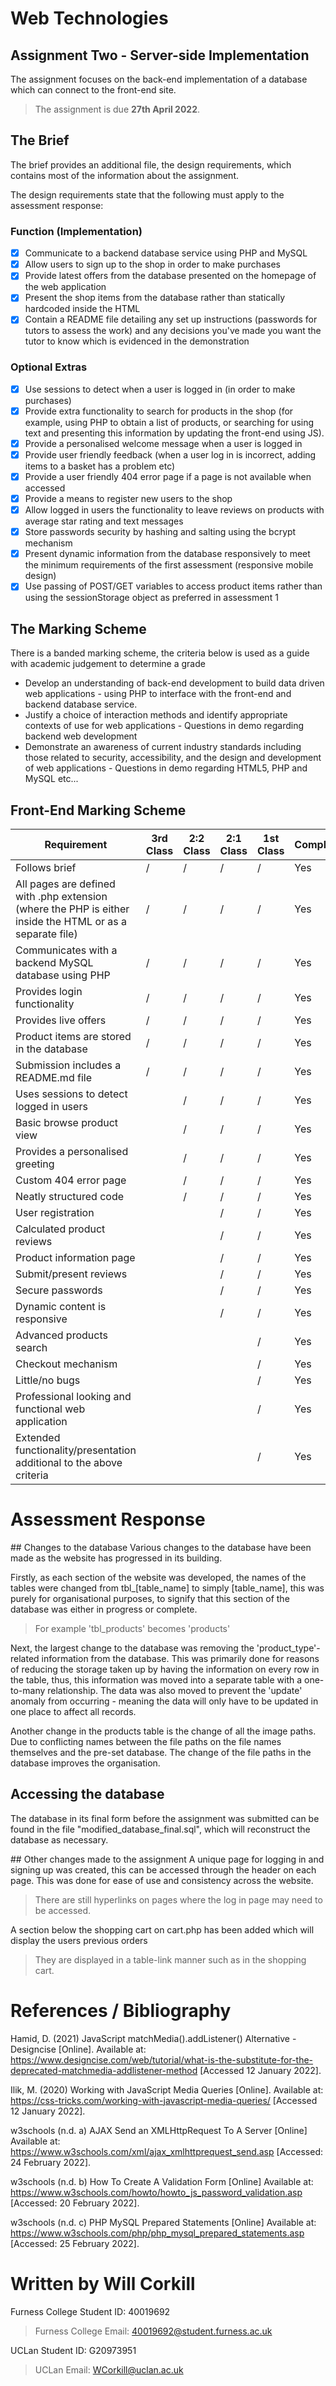 # Web Technologies
## Assignment Two - Server-side Implementation
The assignment focuses on the back-end implementation of a database which can connect to the front-end site.

>The assignment is due **27th April 2022**. 
## The Brief
The brief provides an additional file, the design requirements, which contains most of the information about the assignment.

The design requirements state that the following must apply to the assessment response:

### Function (Implementation)

 - [x] Communicate to a backend database service using PHP and MySQL
 - [x] Allow users to sign up to the shop in order to make purchases
 - [x] Provide latest offers from the database presented on the homepage of the web application
 - [x] Present the shop items from the database rather than statically hardcoded inside the HTML
 - [x] Contain a README file detailing any set up instructions (passwords for tutors to assess the work) and any decisions you've made you want the tutor to know which is evidenced in the demonstration

### Optional Extras

 - [x] Use sessions to detect when a user is logged in (in order to make purchases)
 - [x] Provide extra functionality to search for products in the shop (for example, using PHP to obtain a list of products, or searching for using text and presenting this information by updating the front-end using JS).
 - [x] Provide a personalised welcome message when a user is logged in
 - [x] Provide user friendly feedback (when a user log in is incorrect, adding items to a basket has a problem etc)
 - [x] Provide a user friendly 404 error page if a page is not available when accessed
 - [x] Provide a means to register new users to the shop
 - [x] Allow logged in users the functionality to leave reviews on products with average star rating and text messages
 - [x] Store passwords security by hashing and salting using the bcrypt mechanism
 - [x] Present dynamic information from the database responsively to meet the minimum requirements of the first assessment (responsive mobile design)
 - [x] Use passing of POST/GET variables to access product items rather than using the sessionStorage object as preferred in assessment 1

 ## The Marking Scheme
 There is a banded marking scheme, the criteria below is used as a guide with academic judgement to determine a grade

 - Develop an understanding of back-end development to build data driven web applications - using PHP to interface with the front-end and backend database service. 
 - Justify a choice of interaction methods and identify appropriate contexts of use for web applications - Questions in demo regarding backend web development 
 - Demonstrate an awareness of current industry standards including those related to security, accessibility, and the design and development of web applications - Questions in demo regarding HTML5, PHP and MySQL etc...

## Front-End Marking Scheme
| Requirement | 3rd Class | 2:2 Class | 2:1 Class | 1st Class | Completed
| -- | -- | -- | -- | -- | -- |
| Follows brief | / | / | / | / | Yes |
| All pages are defined with .php extension (where the PHP is either inside the HTML or as a separate file) | / | / | / | / | Yes |
| Communicates with a backend MySQL database using PHP | / | / | / | / | Yes |
| Provides login functionality | / | / | / | / | Yes |
| Provides live offers | / | / | / | / | Yes |
| Product items are stored in the database | / | / | / | / | Yes |
| Submission includes a README.md file | / | / | / | / | Yes |
| Uses sessions to detect logged in users |  | / | / | / | Yes |
| Basic browse product view |  | / | / | / | Yes |
| Provides a personalised greeting |  | / | / | / | Yes |
| Custom 404 error page |  | / | / | / | Yes |
| Neatly structured code |  | / | / | / | Yes |
| User registration |  |  | / | / | Yes |
| Calculated product reviews |  |  | / | / | Yes |
| Product information page |  |  | / | / | Yes |
| Submit/present reviews |  |  | / | / | Yes |
| Secure passwords |  |  | / | / | Yes |
| Dynamic content is responsive |  |  | / | / | Yes |
| Advanced products search |  |  |  | / | Yes |
| Checkout mechanism |  |  |  | / | Yes |
| Little/no bugs |  |  |  | / | Yes |
| Professional looking and functional web application |  |  |  | / | Yes |
| Extended functionality/presentation additional to the above criteria |  |  |  | / | Yes |

# Assessment Response
## Changes to the database
Various changes to the database have been made as the website has progressed in its building. 

Firstly, as each section of the website was developed, the names of the tables were changed from tbl_[table_name] to simply [table_name], this was purely for organisational purposes, to signify that this section of the database was either in progress or complete.
> For example 'tbl_products' becomes 'products'

Next, the largest change to the database was removing the 'product_type'-related information from the database. This was primarily done for reasons of reducing the storage taken up by having the information on every row in the table, thus, this information was moved into a separate table with a one-to-many relationship. The data was also moved to prevent the 'update' anomaly from occurring - meaning the data will only have to be updated in one place to affect all records.

Another change in the products table is the change of all the image paths. Due to conflicting names between the file paths on the file names themselves and the pre-set database. The change of the file paths in the database improves the organisation.

## Accessing the database
The database in its final form before the assignment was submitted can be found in the file "modified_database_final.sql", which will reconstruct the database as necessary.

## Other changes made to the assignment
A unique page for logging in and signing up was created, this can be accessed through the header on each page. This was done for ease of use and consistency across the website.
> There are still hyperlinks on pages where the log in page may need to be accessed.

A section below the shopping cart on cart.php has been added which will display the users previous orders
> They are displayed in a table-link manner such as in the shopping cart.

# References / Bibliography
Hamid, D. (2021) JavaScript matchMedia().addListener() Alternative - Designcise [Online]. Available at: https://www.designcise.com/web/tutorial/what-is-the-substitute-for-the-deprecated-matchmedia-addlistener-method [Accessed 12 January 2022].

Ilik, M. (2020) Working with JavaScript Media Queries [Online]. Available at: https://css-tricks.com/working-with-javascript-media-queries/ [Accessed 12 January 2022].

w3schools (n.d. a) AJAX Send an XMLHttpRequest To A Server [Online] Available at: https://www.w3schools.com/xml/ajax_xmlhttprequest_send.asp [Accessed: 24 February 2022].

w3schools (n.d. b) How To Create A Validation Form [Online] Available at: https://www.w3schools.com/howto/howto_js_password_validation.asp [Accessed: 20 February 2022].

w3schools (n.d. c) PHP MySQL Prepared Statements [Online] Available at: https://www.w3schools.com/php/php_mysql_prepared_statements.asp [Accessed: 25 February 2022].

# Written by Will Corkill
Furness College Student ID: 40019692
> Furness College Email: 40019692@student.furness.ac.uk

UCLan Student ID: G20973951
> UCLan Email: WCorkill@uclan.ac.uk
